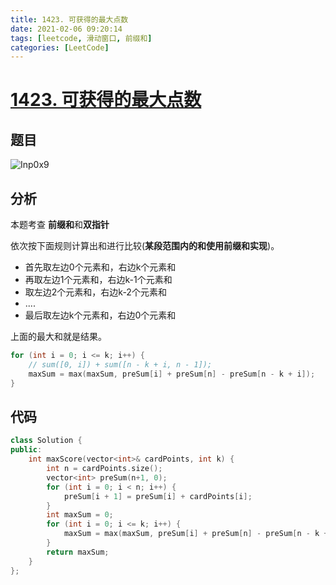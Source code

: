 ```yaml
---
title: 1423. 可获得的最大点数
date: 2021-02-06 09:20:14
tags: [leetcode, 滑动窗口, 前缀和]
categories: [LeetCode]
---
```


# [1423. 可获得的最大点数](https://leetcode-cn.com/problems/maximum-points-you-can-obtain-from-cards/)

## 题目

![Inp0x9](https://gitee.com/yoyhm/oss/raw/master/uPic/Inp0x9.png)

## 分析

本题考查 **前缀和**和**双指针**

依次按下面规则计算出和进行比较(**某段范围内的和使用前缀和实现**)。

- 首先取左边0个元素和，右边k个元素和
- 再取左边1个元素和，右边k-1个元素和
- 取左边2个元素和，右边k-2个元素和
- ....
- 最后取左边k个元素和，右边0个元素和

上面的最大和就是结果。

```C++
for (int i = 0; i <= k; i++) {
	// sum([0, i]) + sum([n - k + i, n - 1]);
	maxSum = max(maxSum, preSum[i] + preSum[n] - preSum[n - k + i]);
}
```

## 代码

```C++
class Solution {
public:
    int maxScore(vector<int>& cardPoints, int k) {
        int n = cardPoints.size();
        vector<int> preSum(n+1, 0);
        for (int i = 0; i < n; i++) {
            preSum[i + 1] = preSum[i] + cardPoints[i];
        }
        int maxSum = 0;
        for (int i = 0; i <= k; i++) {
	        maxSum = max(maxSum, preSum[i] + preSum[n] - preSum[n - k + i]);
        }
        return maxSum;
    }
};
```
